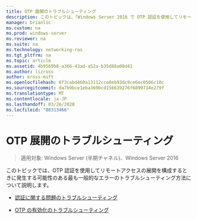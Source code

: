 ```yaml
---
title: OTP 展開のトラブルシューティング
description: このトピックは、「Windows Server 2016 で OTP 認証を使用してリモートアクセスを展開する」の一部です。
manager: brianlic
ms.custom: na
ms.prod: windows-server
ms.reviewer: na
ms.suite: na
ms.technology: networking-ras
ms.tgt_pltfrm: na
ms.topic: article
ms.assetid: 4b9569b8-a366-43ad-a52a-b35d88a08d41
ms.author: lizross
author: eross-msft
ms.openlocfilehash: 6f3cabd460a13112cce0eb93dc9ce6ec0506c10c
ms.sourcegitcommit: da7b9bce1eba369bcd156639276f6899714e279f
ms.translationtype: MT
ms.contentlocale: ja-JP
ms.lasthandoff: 03/26/2020
ms.locfileid: "80313466"
---
```

# <a name="troubleshoot-an-otp-deployment"></a>OTP 展開のトラブルシューティング

>適用対象: Windows Server (半期チャネル)、Windows Server 2016

このトピックでは、OTP 認証を使用してリモートアクセスの展開を構成するときに発生する可能性のある最も一般的なエラーのトラブルシューティング方法について説明します。  

-   [認証に関する問題のトラブルシューティング](Troubleshooting-Authentication-Issues.md)  
  
-   [OTP の有効化のトラブルシューティング](Troubleshooting-Enabling-OTP.md)  
  


